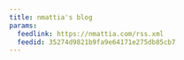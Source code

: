 ```yaml
---
title: nmattia's blog
params:
  feedlink: https://nmattia.com/rss.xml
  feedid: 35274d9821b9fa9e64171e275db85cb7
---
```


